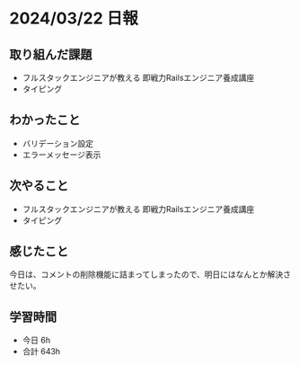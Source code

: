 # 2024/03/22 日報

## 取り組んだ課題
- フルスタックエンジニアが教える 即戦力Railsエンジニア養成講座
- タイピング

## わかったこと
- バリデーション設定
- エラーメッセージ表示

## 次やること
- フルスタックエンジニアが教える 即戦力Railsエンジニア養成講座
- タイピング

## 感じたこと
今日は、コメントの削除機能に詰まってしまったので、明日にはなんとか解決させたい。

## 学習時間
- 今日 6h
- 合計 643h
